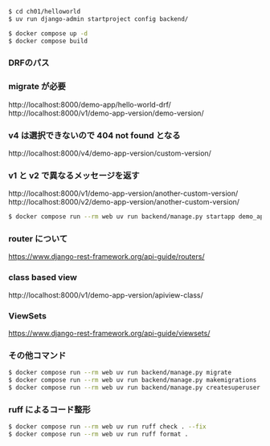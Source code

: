 ```sh
$ cd ch01/helloworld
$ uv run django-admin startproject config backend/

$ docker compose up -d
$ docker compose build
```
### DRFのパス
### migrate が必要
http://localhost:8000/demo-app/hello-world-drf/
http://localhost:8000/v1/demo-app-version/demo-version/

### v4 は選択できないので 404 not found となる
http://localhost:8000/v4/demo-app-version/custom-version/

### v1 と v2 で異なるメッセージを返す
http://localhost:8000/v1/demo-app-version/another-custom-version/
http://localhost:8000/v2/demo-app-version/another-custom-version/
```sh
$ docker compose run --rm web uv run backend/manage.py startapp demo_app
```

### router について
https://www.django-rest-framework.org/api-guide/routers/

### class based view
http://localhost:8000/v1/demo-app-version/apiview-class/

### ViewSets
https://www.django-rest-framework.org/api-guide/viewsets/

### その他コマンド

```sh
$ docker compose run --rm web uv run backend/manage.py migrate
$ docker compose run --rm web uv run backend/manage.py makemigrations
$ docker compose run --rm web uv run backend/manage.py createsuperuser
```

### ruff によるコード整形
```sh
$ docker compose run --rm web uv run ruff check . --fix
$ docker compose run --rm web uv run ruff format .
```
